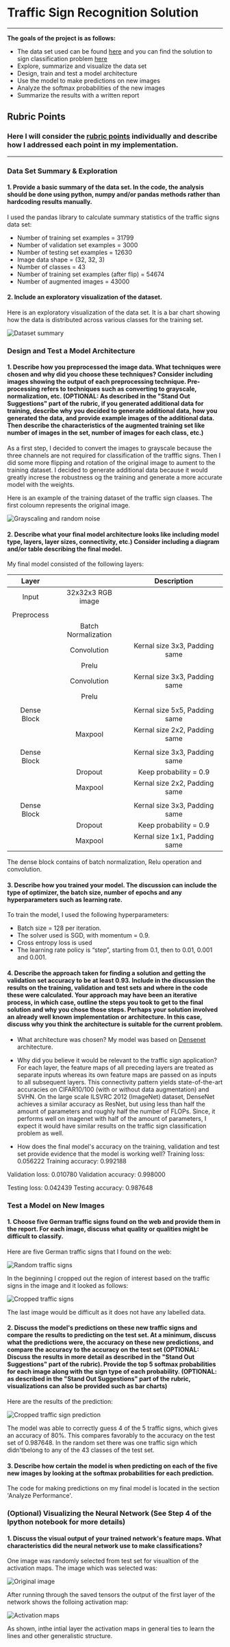 # **Traffic Sign Recognition Solution** 


---

**The goals of the project is as follows:**

* The data set used can be found [here](https://s3-us-west-1.amazonaws.com/udacity-selfdrivingcar/traffic-signs-data.zip) and you can find the solution to sign classification problem [here](https://github.com/s-a-n-d-y/Udacity_Traffic-Sign-Classifier-P2/blob/master/Traffic_Sign_Classifier.ipynb)
* Explore, summarize and visualize the data set
* Design, train and test a model architecture
* Use the model to make predictions on new images
* Analyze the softmax probabilities of the new images
* Summarize the results with a written report


[//]: # (Image References)

[image1]: ./traffic-signs-data/data_summary.jpg "Dataset summary"
[image2]: ./traffic-signs-data/data_augmented.jpg "Grayscaling and random noise"
[image3]: ./traffic-signs-classification/extra_crops.jpg "Traffic sign crop"
[image4]: ./traffic-signs-classification/extra_marked.jpg "Traffic sign crop region of interest"
[image5]: ./traffic-signs-classification/extra_predictions.jpg "Cropped traffic sign prediction"
[image6]: ./traffic-signs-classification/visualize_image.png "Random traffic sign"
[image7]: ./traffic-signs-classification/visualize_image_CNN_1.png "Activation map for first CNN layer"

## Rubric Points
### Here I will consider the [rubric points](https://review.udacity.com/#!/rubrics/481/view) individually and describe how I addressed each point in my implementation.  

---

### Data Set Summary & Exploration

#### 1. Provide a basic summary of the data set. In the code, the analysis should be done using python, numpy and/or pandas methods rather than hardcoding results manually.

I used the pandas library to calculate summary statistics of the traffic
signs data set:

* Number of training set examples = 31799
* Number of validation set examples = 3000
* Number of testing set examples = 12630
* Image data shape = (32, 32, 3)
* Number of classes = 43
* Number of training set examples (after flip) = 54674
* Number of augmented images = 43000

#### 2. Include an exploratory visualization of the dataset.

Here is an exploratory visualization of the data set. It is a bar chart showing how the data is distributed across various classes for the training set.

![Dataset summary][image1]

### Design and Test a Model Architecture

#### 1. Describe how you preprocessed the image data. What techniques were chosen and why did you choose these techniques? Consider including images showing the output of each preprocessing technique. Pre-processing refers to techniques such as converting to grayscale, normalization, etc. (OPTIONAL: As described in the "Stand Out Suggestions" part of the rubric, if you generated additional data for training, describe why you decided to generate additional data, how you generated the data, and provide example images of the additional data. Then describe the characteristics of the augmented training set like number of images in the set, number of images for each class, etc.)

As a first step, I decided to convert the images to grayscale because the three channels are not required for classification of the trafffic signs. Then I did some more flipping and rotation of the original image to aument to the training dataset. I decided to generate additional data because it would greatly increse the robustness og the training and generate a more accurate model with the weights.

Here is an example of the training dataset of the traffic sign claases. The first coloumn represents the original image.

![Grayscaling and random noise][image2]


#### 2. Describe what your final model architecture looks like including model type, layers, layer sizes, connectivity, etc.) Consider including a diagram and/or table describing the final model.

My final model consisted of the following layers:

| Layer         		|  |     Description	        					| 
|:---------------------:|:--:|:---------------------------------------------:| 
| Input         		| 32x32x3 RGB image   							| |
                                |
| Preprocess     	| | 	| 
|                    | Batch Normalization | 
|                    | Convolution | Kernal size 3x3, Padding same
|                    | Prelu |                                  |
|                    | Convolution | Kernal size 3x3, Padding same
|                    | Prelu |  				|
                             |
| Dense Block	     |       |       Kernal size 5x5, Padding same     |
|                    | Maxpool |     Kernal size 2x2, Padding same     |
        				|
| Dense Block	     |       |       Kernal size 3x3, Padding same     |
|                    | Dropout |     Keep probability = 0.9     |
|                    | Maxpool |     Kernal size 2x2, Padding same     |
        				|
| Dense Block	     |       |       Kernal size 3x3, Padding same     |
|                    | Dropout |     Keep probability = 0.9     |
|                    | Maxpool |     Kernal size 1x1, Padding same     |


The dense block contains of batch normalization, Relu operation and convolution.



#### 3. Describe how you trained your model. The discussion can include the type of optimizer, the batch size, number of epochs and any hyperparameters such as learning rate.

To train the model, I used the following hyperparameters:

* Batch size = 128 per iteration. 
* The solver used is SGD, with momentum = 0.9.
* Cross entropy loss is used
* The learning rate policy is “step”, starting from 0.1, then to 0.01, 0.001 and 0.001.

#### 4. Describe the approach taken for finding a solution and getting the validation set accuracy to be at least 0.93. Include in the discussion the results on the training, validation and test sets and where in the code these were calculated. Your approach may have been an iterative process, in which case, outline the steps you took to get to the final solution and why you chose those steps. Perhaps your solution involved an already well known implementation or architecture. In this case, discuss why you think the architecture is suitable for the current problem.


* What architecture was chosen?
My model was based on [Densenet](https://github.com/liuzhuang13/DenseNet) architecture. 

* Why did you believe it would be relevant to the traffic sign application?
For each layer, the feature maps of all preceding layers are treated as separate inputs whereas its own feature maps are passed on as inputs to all subsequent layers. This connectivity pattern yields state-of-the-art accuracies on CIFAR10/100 (with or without data augmentation) and SVHN. On the large scale ILSVRC 2012 (ImageNet) dataset, DenseNet achieves a similar accuracy as ResNet, but using less than half the amount of parameters and roughly half the number of FLOPs. Since, it performs well on imagenet with half of the amount of parameters, I expect it would have similar results on the traffic sign classification problem as well.

* How does the final model's accuracy on the training, validation and test set provide evidence that the model is working well?
Training loss: 0.056222
Training accuracy: 0.992188

Validation loss: 0.010780
Validation accuracy: 0.998000

Testing loss: 0.042439
Testing accuracy:  0.987648
 

### Test a Model on New Images

#### 1. Choose five German traffic signs found on the web and provide them in the report. For each image, discuss what quality or qualities might be difficult to classify.

Here are five German traffic signs that I found on the web:

![Random traffic signs][image3] 

In the beginning I cropped out the region of interest based on the traffic signs in the image and it looked as follows:

![Cropped traffic signs][image4] 

The last image would be difficult as it does not have any labelled data.

#### 2. Discuss the model's predictions on these new traffic signs and compare the results to predicting on the test set. At a minimum, discuss what the predictions were, the accuracy on these new predictions, and compare the accuracy to the accuracy on the test set (OPTIONAL: Discuss the results in more detail as described in the "Stand Out Suggestions" part of the rubric). Provide the top 5 softmax probabilities for each image along with the sign type of each probability. (OPTIONAL: as described in the "Stand Out Suggestions" part of the rubric, visualizations can also be provided such as bar charts)

Here are the results of the prediction:

![Cropped traffic sign prediction][image5]

The model was able to correctly guess 4 of the 5 traffic signs, which gives an accuracy of 80%. This compares favorably to the accuracy on the test set of 0.987648. In the random set there was one traffic sign which didn'tbelong to any of the 43 classes of the test set. 

#### 3. Describe how certain the model is when predicting on each of the five new images by looking at the softmax probabilities for each prediction. 

The code for making predictions on my final model is located in the section 'Analyze Performance'.


### (Optional) Visualizing the Neural Network (See Step 4 of the Ipython notebook for more details)
#### 1. Discuss the visual output of your trained network's feature maps. What characteristics did the neural network use to make classifications?

One image was randomly selected from test set for visualtion of the activation maps. The image which was selected was:

![Original image][image6] 


After running through the saved tensors the output of the first layer of the network shows the folloing activation map:

![Activation maps][image7] 

As shown, inthe intial layer the activation maps in general ties to learn the lines and other generalistic structure.

